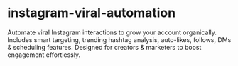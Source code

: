 # instagram-viral-automation
Automate viral Instagram interactions to grow your account organically. Includes smart targeting, trending hashtag analysis, auto-likes, follows, DMs &amp; scheduling features. Designed for creators &amp; marketers to boost engagement effortlessly.
